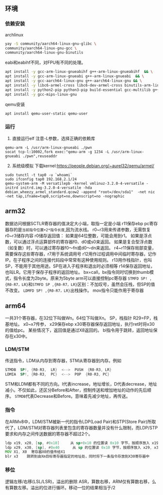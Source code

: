 ## 环境
### 依赖安装
archlinux
```sh
yay -S community/aarch64-linux-gnu-glibc \
community/aarch64-linux-gnu-gcc \
community/aarch64-linux-gnu-binutils
```
eabi和eabihf不同，对FPU有不同的处理。
```sh
apt install -y gcc-arm-linux-gnueabihf g++-arm-linux-gnueabihf  && \
apt install -y gcc-arm-linux-gnueabi g++-arm-linux-gnueabi  && \
apt install -y gcc-aarch64-linux-gnu g++-aarch64-linux-gnu && \
apt install -y libc6-armel-cross libc6-dev-armel-cross binutils-arm-linux-gnueabi && \
apt install -y python2-pip python3-pip build-essential gcc-multilib g++-multilib   gcc-arm-linux-gnueabi libncurses5-dev && \
apt install -y gcc-mips-linux-gnu
```
qemu安装
```sh
apt install qemu-user-static qemu-user
```
### 运行
1. 直接运行elf
注意-L参数，选择正确的依赖库
```
qemu-arm -L /usr/arm-linux-gnueabi ./pwn
socat tcp-l:10002,fork exec:"qemu-arm -g 1234 -L /usr/arm-linux-gnueabi ./pwn",reuseaddr
```
2. 系统级模拟
下载kernel:https://people.debian.org/~aurel32/qemu/armel/
```
sudo tunctl -t tap0 -u `whoami`
sudo ifconfig tap0 192.168.2.1/24
qemu-system-arm -M versatilepb -kernel vmlinuz-3.2.0-4-versatile -initrd initrd.img-3.2.0-4-versatile -hda debian_wheezy_armel_standard.qcow2 -append "root=/dev/sda1"  -net nic -net tap,ifname=tap0,script=no,downscript=no -nographic

```
## arm32
数据访问根据SCTLR寄存器的值决定大小端，取指一定是小端
r11保存ebp
pc寄存器存的是`当前指令位置+2*指令长度`,因为流水线。
r0~r3用来传递参数，无需恢复r0~r3储存内容
r0储存返回值：
如果是64位整数，可能会用到r1。
如果是浮点数，可以通过浮点运算部件的寄存器f0、d0或s0来返回。
如果是复合型浮点数（如复数）时，可以通过寄存器f0～fn或d0～dn来返回。
r4~r11保存局部变量，需要保存这些寄存器，r7用于系统调用号
r12用作过程调用中间临时寄存器，记作IP。在子程序之间的连接代码段中常常有这种使用规则。
r13用作栈指针，也叫SP，不能用于其他用途。SP在进入子程序和退出时必须相等
r14保存返回地址，也叫LR。它用于保存子程序的返回地址。
bx=call，bx指令同时切换到thumb模式，指令长度为2byte。原来为5byte
arm可以直接控制pc寄存器
`STMFD SP! ,{R0-R7，LR}`和`STMFD SP ,{R0-R7，LR}`区别：不加叹号，虽然会压栈，但SP的值不改变。
`LDMFD SP! ,{R0-R7，LR}`出栈操作。
mov指令只能作用于寄存器
## arm64
一共31个寄存器，在32位下叫做Wn。64位下叫做Xn。
SP，栈指针
R29=FP，栈基地址。
x0~x7传参，
x29保存ebp
x30寄存器保存返回地址，执行ret时将x30的值给pc。
某些情况下，返回值是通过X8返回的。
bl指令用于跳转，返回地址保存在x30中。
### LDM/STM
传送指令，LDM从内存到寄存器，STM从寄存器到内存。例如
```asm
STMDB  SP!, {R0-R3,  LR}  <-->  PUSH  {R0-R3, LR}     
LDMIA  SP!, {R0-R3,  PC}  <-->  POP  {R0-R3, PC}
```
STM和LDM都有不同的方向。I代表increase，地址增长，D代表decrease，地址减小。不仅如此，还区分Before和After，控制传送和增加地址的动作的先后顺序。
`STMDB`代表Decrease和Before。意味着先减少地址，再传送。

### 指令
在ARMv8中，LDM/STM被新一代的指令LDP(Load Pair)和STP(Store Pair)所取代了，LDM/STM对寄存器列表里包含的寄存器数量并没有什么限制，而LDP/STP要求和内存之间传送数据的寄存器不超过2个。

```asm
ldp x19, x20, [sp, #0x10]     从 sp+0x10 的位置读 0x10 字节，按顺序放入 x19, x20 寄存器
ldp x29, x30, [sp], #0x40      从 sp 的位置读 0x10 字节，按顺序放入 x29, x30 寄存器，然后 sp += 0x40
MOV X1, X0  寄存器X0的值传给X1
blr x3    跳转到由Xm目标寄存器指定的地址处，同时将下一条指令存放到X30寄存器中  
```
### 移位
逻辑左移/右移(LSL/LSR)，溢出的删除
ASR，算数右移，ARM仅有算数右移，么有算数左移。溢出的位进行循环。移动一位的结果相当于/2
